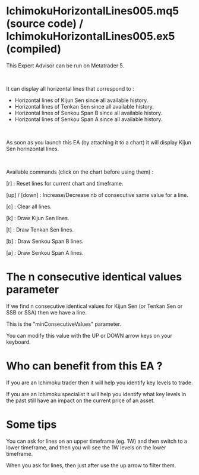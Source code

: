 # IchimokuHorizontalLines005.mq5 (source code) / IchimokuHorizontalLines005.ex5 (compiled)

This Expert Advisor can be run on Metatrader 5.

<br/>

It can display all horizontal lines that correspond to :

- Horizontal lines of Kijun Sen since all available history.
- Horizontal lines of Tenkan Sen since all available history.
- Horizontal lines of Senkou Span B since all available history.
- Horizontal lines of Senkou Span A since all available history.

<br/>

As soon as you launch this EA (by attaching it to a chart) it will display Kijun Sen horinzontal lines.

<br/>

Available commands (click on the chart before using them) :

[r] : Reset lines for current chart and timeframe.

[up] / [down] : Increase/Decrease nb of consecutive same value for a line.

[c] : Clear all lines.

[k] : Draw Kijun Sen lines.

[t] : Draw Tenkan Sen lines.

[b] : Draw Senkou Span B lines.

[a] : Draw Senkou Span A lines.

# The n consecutive identical values parameter

If we find n consecutive identical values for Kijun Sen (or Tenkan Sen or SSB or SSA) then we have a line.

This is the "minConsecutiveValues" parameter.

You can modify this value with the UP or DOWN arrow keys on your keyboard.

# Who can benefit from this EA ?

If you are an Ichimoku trader then it will help you identify key levels to trade.

If you are an Ichimoku specialist it will help you identify what key levels in the past still have an impact on the current price of an asset.

# Some tips

You can ask for lines on an upper timeframe (eg. 1W) and then switch to a lower timeframe, and then you will see the 1W levels on the lower timeframe.

When you ask for lines, then just after use the up arrow to filter them.

